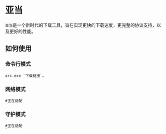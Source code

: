 # 亚当

`亚当`是一个新时代的下载工具，旨在实现更快的下载速度，更完整的协议支持，以及更好的性能。

## 如何使用

### 命令行模式
```
arc.exe `下载链接`。
```

### 网络模式

```
#正在适配
```

### 守护模式

```
#正在适配
`

